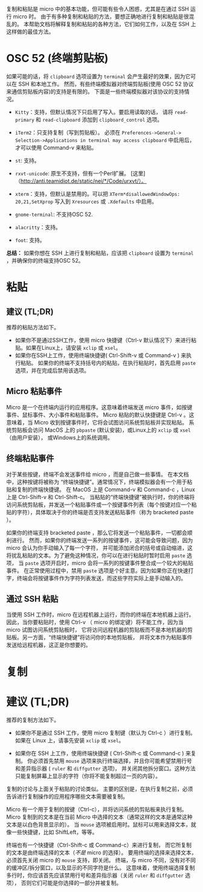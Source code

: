 复制和粘贴是 micro 中的基本功能，但可能有些令人困惑，尤其是在通过 SSH 运行 micro 时。
由于有多种复制和粘贴的方法，要想正确地进行复制和粘贴是很混乱的。
本帮助文档将解释复制和粘贴的各种方法，它们如何工作，以及在 SSH 上这样做的最佳方法。

# OSC 52 (终端剪贴板)

如果可能的话，将 `clipboard` 选项设置为 `terminal` 会产生最好的效果，因为它可以在 SSH 和本地工作。
然而，有些终端模拟器对终端剪贴板(使用 OSC 52 协议来通信剪贴板内容)的支持是有限的。
下面是一些终端模拟器对该协议的支持情况。

* `Kitty`：支持，但默认情况下只启用了写入。要启用读取的话，
  请将 `read-primary` 和 `read-clipboard` 添加到 `clipboard_control` 选项。

* `iTerm2`：只支持复制（写到剪贴板）。
  必须在 `Preferences->General-> Selection->Applications in terminal may access clipboard` 中启用后，
  才可以使用 Command-v 来粘贴。

* `st`: 支持。

* `rxvt-unicode`: 原生不支持，但有一个Perl扩展。
   [这里]（http://anti.teamidiot.de/static/nei/*/Code/urxvt/）。

* `xterm`：支持，但默认是禁用的。可以把 `XTerm*disallowedWindowOps: 20,21,SetXprop` 
   写入到  `Xresources` 或 `.Xdefaults` 中启用。

* `gnome-terminal`: 不支持OSC 52.

* `alacritty`：支持。

* `foot`: 支持。

**总结：** 如果你想在 SSH 上进行复制和粘贴，应该把 `clipboard` 设置为 `terminal` ，并确保你的终端支持OSC 52。

# 粘贴

## 建议 (TL;DR)

推荐的粘贴方法如下。

* 如果你不是通过SSH工作，使用 micro 快捷键（Ctrl-v 默认情况下）来进行粘贴。如果在Linux上，请安装 `xclip` 或 `xsel`。
* 如果你在SSH上工作，使用终端快捷键( Ctrl-Shift-v 或 Command-v ) 来执行粘贴。
  如果你的终端不支持括号内的粘贴，在执行粘贴时，首先启用 `paste` 选项，并在完成后禁用该选项。

## Micro 粘贴事件

Micro 是一个在终端内运行的应用程序。这意味着终端发送 micro 事件，如按键事件、鼠标事件、大小事件和粘贴事件。
Micro 粘贴的默认快捷键是 Ctrl-v 。这意味着，当 Micro 收到按键事件时，它将会试图访问系统剪贴板并实现粘贴。
系统剪贴板会访问 MacOS 上的 `pbpaste` (默认安装)，或Linux上的 `xclip` 或 `xsel` （由用户安装），
或Windows上的系统调用。

## 终端粘贴事件

对于某些按键，终端不会发送事件给 micro ，而是自己做一些事情。
在本文档中，这种按键将被称为 “终端快捷键”。通常情况下，终端模拟器会有一个用于粘贴和复制的终端快捷键。
在 MacOS 上是 Command-v 和 Command-c ，Linux 上是 Ctrl-Shift-v 和 Ctrl-Shift-c。
当粘贴的“终端快捷键”被执行时，你的终端将访问系统剪贴板，并发送一个粘贴事件或一个按键事件列表（每个按键对应一个粘贴的字符），具体取决于你的终端是否支持发送粘贴事件（称为 bracketed paste ）。

如果你的终端支持 bracketed paste ，那么它将发送一个粘贴事件，一切都会顺利进行。
然而，如果你的终端发送一系列的按键事件，这可能会导致问题，因为 micro 会认为你手动输入了每一个字符，
并可能添加闭合的括号或自动缩进，这将扰乱粘贴的文本。为了避免这种情况，你可以在进行粘贴时暂时启用 `paste` 选项，
当 `paste` 选项开启时，micro 会将一系列的按键事件整合成一个较大的粘贴事件。
在正常使用过程中，禁用 `paste` 选项是个好主意。因为如果你正在快速打字，终端会将按键事件作为字符列表发送，而这些字符实际上是手动输入的。

## 通过 SSH 粘贴

当使用 SSH 工作时，micro 在远程机器上运行，而你的终端在本地机器上运行。
因此，当你要粘贴时，使用 Ctrl-v （ micro 的绑定键）将不能工作，因为当 micro 试图访问系统剪贴板时，
它将访问远程机器的剪贴板而不是本地机器的剪贴板。另一方面，“终端快捷键”将访问你的本地剪贴板，
并将文本作为粘贴事件发送给远程机器，这正是你想要的。

# 复制

# 建议 (TL;DR)

推荐的复制方法如下。

* 如果你不是通过 SSH 工作，使用 micro 复制键（默认为 Ctrl-c ）进行复制。
  如果在 Linux 上，请事先安装 `xclip` 或 `xsel`。

* 如果你在 SSH 上工作，使用终端快捷键 ( Ctrl-Shift-c 或 Command-c ) 来复制。
  你必须首先禁用 `mouse` 选项来执行终端选择，并且你可能希望禁用行号和差异指示器 ( `ruler` 和 `diffgutter` 选项)，
  并关闭其他拆分窗口。这种方法只能复制屏幕上显示的字符（你将不能复制超过一页的内容）。

复制的讨论与上面关于粘贴的讨论类似。
主要的区别是，在执行复制之前，必须告诉进行复制操作的应用程序哪些文本需要被复制。

Micro 有一个用于复制的按键（Ctrl-c），并将访问系统的剪贴板来执行复制。
Micro 复制到的文本是在当前 Micro 中选择的文本（通常这样的文本是通常这种文本是以白色背景显示的）。 
当 `mouse` 选项被启用时。鼠标可以用来选择文本，就像一些快捷键，比如 ShiftLeft，等等。

终端也有一个快捷键（Ctrl-Shift-c 或 Command-c）来进行复制，
而它所复制的文本是由终端选择的文本（*不是* micro 的选择）。
要用终端的选择来选择文本，必须首先关闭 micro 的 `mouse` 支持，即关闭。
终端，与 micro 不同，没有对不同的缓冲区/拆分窗口，以及显示的不同字符是什么。
这意味着，使用终端选择复制多行时，你应该首先应该禁用行号和差异指示器（关闭 `ruler` 和 `diffgutter` 选项），
否则它们可能是你选择的一部分并被复制。
